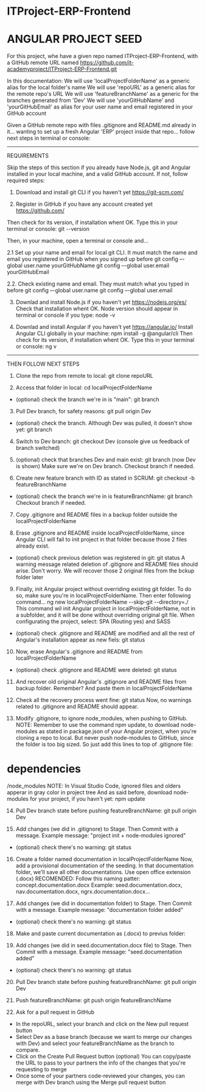 # ITProject-ERP-Frontend

# ANGULAR PROJECT SEED

For this project, whe have a given repo named ITProject-ERP-Frontend, with a GitHub remote URL named  https://github.com/it-academyproject/ITProject-ERP-Frontend.git

In this documentation:
We will use 'localProjectFolderName' as a generic alias for the local folder's name
We will use 'repoURL' as a generic alias for the remote repo's URL
We will use 'featureBranchName' as a generic for the branches generated from 'Dev'
We will use 'yourGitHubName' and 'yourGitHubEmail' as alias for your user name and email registered in your GitHub account

Given a GitHub remote repo with files .gitignore and README.md already in it...
wanting to set up a fresh Angular 'ERP' project inside that repo...
follow next steps in terminal or console:

***

REQUIREMENTS

Skip the steps of this section if you already have Node.js, git and Angular installed in your local machine, and a valid GitHub account.
If not, follow required steps: 

1. Download and install git CLI if you haven't yet
https://git-scm.com/

2. Register in GitHub if you have any account created yet
https://github.com/

Then check for its version, if installation whent OK.
Type this in your terminal or console: git --version

Then, in your machine, open a terminal or console and...

2.1 Set up your name and email for local git CLI.
It must match the name and email you registered in GitHub when you signed up before
git config –-global user.name yourGitHubName
git config –-global user.email yourGitHubEmail

2.2. Check existing name and email. They must match what you typed in before
git config –-global user.name
git config –-global user.email

3. Downlad and install Node.js if you haven't yet
https://nodejs.org/es/
Check that installation whent OK. Node version should appear in terminal or console if you type: node -v

4. Downlad and install Angular if you haven't yet
https://angular.io/
Install Angular CLI globally in your machine: npm install -g @angular/cli
Then check for its version, if installation whent OK. Type this in your terminal or console: ng v 

***

THEN FOLLOW NEXT STEPS

1. Clone the repo from remote to local:	git clone repoURL

2. Access that folder in local: cd localProjectFolderName
* (optional) check the branch we're in is "main": git branch

3. Pull Dev branch, for safety reasons: git pull origin Dev
* (optional) check the branch. Although Dev was pulled, it doesn't show yet: git branch

4. Switch to Dev branch: git checkout Dev (console give us feedback of branch switched)

5. (optional) check that branches Dev and main exist: git branch (now Dev is shown)
Make sure we're on Dev branch. Checkout branch if needed.

6. Create new feature branch with ID as stated in SCRUM: 
git checkout -b featureBranchName
* (optional) check the branch we're in is featureBranchName: git branch
Checkout branch if needed.

7. Copy .gitignore and README files in a backup folder outside the localProjectFolderName
 
8. Erase .gitignore and README inside localProjectFolderName, since Angular CLI will fail to init project in that folder because those 2 files already exist.
* (optional) check previous deletion was registered in git: git status
A warning message related deletion of  .gitignore and README files should arise.
Don't worry. We will recover those 2 original files from the bckup folder later
 
9. Finally, init Angular project without overriding existing git folder.
To do so, make sure you're in localProjectFolderName. Then enter following command...
ng new localProjectFolderName --skip-git --directory=./
This command wil init Angular project in localProjectFolderName, not in a subfolder, and it will be done without overriding original git file. When configurating the project, select: SPA (Routing yes) and SASS
* (optional) check .gitignore and README are modified and all the rest of Angular's installation appear as new fiels: git status

10. Now, erase Angular's .gitignore and README from localProjectFolderName 
* (optional) check .gitignore and README were deleted: git status

11. And recover old original Angular's .gitignore and README files from backup folder. Remember? And paste them in localProjectFolderName 
 

12. Check all the recovery process went fine: git status
Now, no warnings related to .gitignore and README should appear.
 
13. Modify .gitignore, to ignore node_modules, when pushing to GitHub.
NOTE: Remember to use the command npm update, to download node-modules as stated in package.json of your Angular project, when you're cloning a repo to local. But never push node-modules to GitHiub, since the folder is too big sized.
So just add this lines to top of .gitignore file:
# dependencies
/node_modules
NOTE: In Visual Studio Code, ignored files and olders apperar in gray color in project tree
And as said before, download node-modules for your project, if you havn't yet: npm update

14. Pull Dev branch state before pushing featureBranchName:  git pull origin Dev

15. Add changes (we did in .gitignore) to Stage. Then Commit with a message.
Example message: "project init + node-modules ignored"
* (optional) check there's no warning: git status

16. Create a folder named documentation in localProjectFolderName
Now, add a provisional documentation of the seeding. In that documentation  folder, we'll save all other documentations. Use open office extension (.docx)
RECOMENDED: Follow this naming patter: concept.documentation.docx
Example: seed.documentation.docx, nav.documentation.docx, ngrx.documentation.docx...

17. Add changes (we did in documentation   folder) to Stage. Then Commit with a message.
Example message: "documentation folder added"
* (optional) check there's no warning: git status

18. Make and paste current documentation as (.docx) to previus folder:

19. Add changes (we did in seed.documentation.docx file) to Stage.
Then Commit with a message. Example message: "seed.documentation added"
* (optional) check there's no warning: git status

20. Pull Dev branch state before pushing featureBranchName:  git pull origin Dev

21. Push featureBranchName: git push origin featureBranchName

22. Ask for a pull request in GitHub
- In the repoURL, select your branch and click on the New pull request button
- Select Dev as a base branch (because we want to merge our changes with Dev) and select your featureBranchName as the branch to compare.
- Click on the Create Pull Request button
(optional) You can copy/paste the URL to pass to your partners the info of the changes that
you're requesting to merge
- Once some of your partners code-reviewed your changes, you can merge with Dev branch using the Merge pull request button

